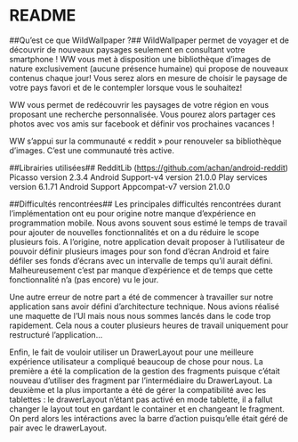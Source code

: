 # README #

##Qu’est ce que WildWallpaper ?##
WildWallpaper permet de voyager et de découvrir de nouveaux paysages seulement en consultant votre smartphone !
WW vous met à disposition une bibliothèque d’images de nature exclusivement (aucune présence humaine) qui propose de nouveaux contenus chaque jour! Vous serez alors en mesure de choisir le paysage de votre pays favori et de le contempler lorsque vous le souhaitez!

WW vous permet de redécouvrir les paysages de votre région en vous proposant une recherche personnalisée. Vous pourez alors partager ces photos avec vos amis sur facebook et définir vos prochaines vacances !

WW s’appui sur la communauté « reddit » pour renouveler sa bibliothèque d’images. C’est une communauté très active.  

##Librairies utilisées##
RedditLib (https://github.com/achan/android-reddit)
Picasso version 2.3.4
Android Support-v4 version 21.0.0
Play services version 6.1.71
Android Support Appcompat-v7 version 21.0.0

##Difficultés rencontrées##
Les principales difficultés rencontrées durant l’implémentation ont eu pour origine notre manque d’expérience en programmation mobile. Nous avons souvent sous estimé le temps de travail pour ajouter de nouvelles fonctionnalités et on a du réduire le scope plusieurs fois. 
A l’origine, notre application devait proposer à l’utilisateur de pouvoir définir plusieurs images pour son fond d’écran Android et faire défiler ses fonds d’écrans avec un intervalle de temps qu’il aurait défini. Malheureusement c’est par manque d’expérience et de temps que cette fonctionnalité n’a (pas encore) vu le jour. 

Une autre erreur de notre part a été de commencer à travailler sur notre application sans avoir défini d’architecture technique. Nous avions réalisé une maquette de l’UI mais nous nous sommes lancés dans le code trop rapidement. Cela nous a couter plusieurs heures de travail uniquement pour restructuré l’application…

Enfin, le fait de vouloir utiliser un DrawerLayout pour une meilleure expérience utilisateur a compliqué beaucoup de chose pour nous. 
La première a été la complication de la gestion des fragments puisque c’était nouveau d’utiliser des fragment par l’intermédiaire du DrawerLayout. 
La deuxième et la plus importante a été de gérer la compatibilité avec les tablettes : le drawerLayout n’étant pas activé en mode tablette, il a fallut changer le layout tout en gardant le container et en changeant le fragment. On perd alors les intéractions avec la barre d’action puisqu’elle était géré de pair avec le drawerLayout.